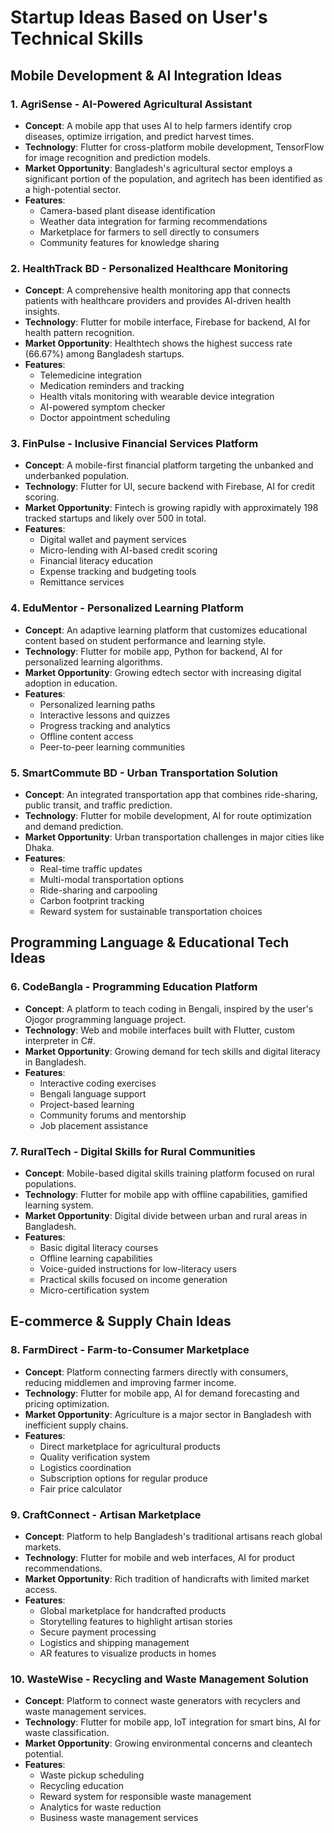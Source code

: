 # Startup Ideas Based on User's Technical Skills

## Mobile Development & AI Integration Ideas

### 1. AgriSense - AI-Powered Agricultural Assistant
- **Concept**: A mobile app that uses AI to help farmers identify crop diseases, optimize irrigation, and predict harvest times.
- **Technology**: Flutter for cross-platform mobile development, TensorFlow for image recognition and prediction models.
- **Market Opportunity**: Bangladesh's agricultural sector employs a significant portion of the population, and agritech has been identified as a high-potential sector.
- **Features**:
  - Camera-based plant disease identification
  - Weather data integration for farming recommendations
  - Marketplace for farmers to sell directly to consumers
  - Community features for knowledge sharing

### 2. HealthTrack BD - Personalized Healthcare Monitoring
- **Concept**: A comprehensive health monitoring app that connects patients with healthcare providers and provides AI-driven health insights.
- **Technology**: Flutter for mobile interface, Firebase for backend, AI for health pattern recognition.
- **Market Opportunity**: Healthtech shows the highest success rate (66.67%) among Bangladesh startups.
- **Features**:
  - Telemedicine integration
  - Medication reminders and tracking
  - Health vitals monitoring with wearable device integration
  - AI-powered symptom checker
  - Doctor appointment scheduling

### 3. FinPulse - Inclusive Financial Services Platform
- **Concept**: A mobile-first financial platform targeting the unbanked and underbanked population.
- **Technology**: Flutter for UI, secure backend with Firebase, AI for credit scoring.
- **Market Opportunity**: Fintech is growing rapidly with approximately 198 tracked startups and likely over 500 in total.
- **Features**:
  - Digital wallet and payment services
  - Micro-lending with AI-based credit scoring
  - Financial literacy education
  - Expense tracking and budgeting tools
  - Remittance services

### 4. EduMentor - Personalized Learning Platform
- **Concept**: An adaptive learning platform that customizes educational content based on student performance and learning style.
- **Technology**: Flutter for mobile app, Python for backend, AI for personalized learning algorithms.
- **Market Opportunity**: Growing edtech sector with increasing digital adoption in education.
- **Features**:
  - Personalized learning paths
  - Interactive lessons and quizzes
  - Progress tracking and analytics
  - Offline content access
  - Peer-to-peer learning communities

### 5. SmartCommute BD - Urban Transportation Solution
- **Concept**: An integrated transportation app that combines ride-sharing, public transit, and traffic prediction.
- **Technology**: Flutter for mobile development, AI for route optimization and demand prediction.
- **Market Opportunity**: Urban transportation challenges in major cities like Dhaka.
- **Features**:
  - Real-time traffic updates
  - Multi-modal transportation options
  - Ride-sharing and carpooling
  - Carbon footprint tracking
  - Reward system for sustainable transportation choices

## Programming Language & Educational Tech Ideas

### 6. CodeBangla - Programming Education Platform
- **Concept**: A platform to teach coding in Bengali, inspired by the user's Ojogor programming language project.
- **Technology**: Web and mobile interfaces built with Flutter, custom interpreter in C#.
- **Market Opportunity**: Growing demand for tech skills and digital literacy in Bangladesh.
- **Features**:
  - Interactive coding exercises
  - Bengali language support
  - Project-based learning
  - Community forums and mentorship
  - Job placement assistance

### 7. RuralTech - Digital Skills for Rural Communities
- **Concept**: Mobile-based digital skills training platform focused on rural populations.
- **Technology**: Flutter for mobile app with offline capabilities, gamified learning system.
- **Market Opportunity**: Digital divide between urban and rural areas in Bangladesh.
- **Features**:
  - Basic digital literacy courses
  - Offline learning capabilities
  - Voice-guided instructions for low-literacy users
  - Practical skills focused on income generation
  - Micro-certification system

## E-commerce & Supply Chain Ideas

### 8. FarmDirect - Farm-to-Consumer Marketplace
- **Concept**: Platform connecting farmers directly with consumers, reducing middlemen and improving farmer income.
- **Technology**: Flutter for mobile app, AI for demand forecasting and pricing optimization.
- **Market Opportunity**: Agriculture is a major sector in Bangladesh with inefficient supply chains.
- **Features**:
  - Direct marketplace for agricultural products
  - Quality verification system
  - Logistics coordination
  - Subscription options for regular produce
  - Fair price calculator

### 9. CraftConnect - Artisan Marketplace
- **Concept**: Platform to help Bangladesh's traditional artisans reach global markets.
- **Technology**: Flutter for mobile and web interfaces, AI for product recommendations.
- **Market Opportunity**: Rich tradition of handicrafts with limited market access.
- **Features**:
  - Global marketplace for handcrafted products
  - Storytelling features to highlight artisan stories
  - Secure payment processing
  - Logistics and shipping management
  - AR features to visualize products in homes

### 10. WasteWise - Recycling and Waste Management Solution
- **Concept**: Platform to connect waste generators with recyclers and waste management services.
- **Technology**: Flutter for mobile app, IoT integration for smart bins, AI for waste classification.
- **Market Opportunity**: Growing environmental concerns and cleantech potential.
- **Features**:
  - Waste pickup scheduling
  - Recycling education
  - Reward system for responsible waste management
  - Analytics for waste reduction
  - Business waste management services
